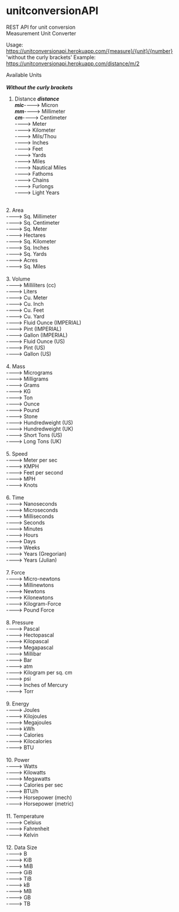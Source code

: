 # unitconversionAPI
REST API for unit conversion<br>
Measurement Unit Converter<br>

Usage: 
https://unitconversionapi.herokuapp.com/{measure}/{unit}/{number}
'without the curly brackets'
Example: https://unitconversionapi.herokuapp.com/distance/m/2

Available Units<br> 
<br>
***Without the curly brackets***
1. Distance ***distance*** <br>
***mic***----> Micron<br>
***mm***----> Millimeter<br>
***cm***----> Centimeter<br>
----> Meter<br>
----> Kilometer<br>
----> Mils/Thou<br>
----> Inches<br>
----> Feet<br>
----> Yards<br>
----> Miles<br>
----> Nautical Miles<br>
----> Fathoms<br>
----> Chains<br>
----> Furlongs<br>
----> Light Years<br>
<br>
2. Area<br>
----> Sq. Millimeter<br>
----> Sq. Centimeter<br>
----> Sq. Meter<br>
----> Hectares<br>
----> Sq. Kilometer<br>
----> Sq. Inches<br>
----> Sq. Yards<br>
----> Acres<br>
----> Sq. Miles<br>
<br>
3. Volume<br>
----> Milliliters (cc)<br>
----> Liters<br>
----> Cu. Meter<br>
----> Cu. Inch<br>
----> Cu. Feet<br>
----> Cu. Yard<br>
----> Fluid Ounce (IMPERIAL)<br>
----> Pint (IMPERIAL)<br>
----> Gallon (IMPERIAL)<br>
----> Fluid Ounce (US)<br>
----> Pint (US)<br>
----> Gallon (US)<br>
<br>
4. Mass<br>
----> Micrograms<br>
----> Milligrams<br>
----> Grams<br>
----> KG<br>
----> Ton<br>
----> Ounce<br>
----> Pound<br>
----> Stone<br>
----> Hundredweight (US)<br>
----> Hundredweight (UK)<br>
----> Short Tons (US)<br>
----> Long Tons (UK)<br>
<br>
5. Speed<br>
----> Meter per sec<br>
----> KMPH<br>
----> Feet per second<br>
----> MPH<br>
----> Knots<br>
<br>
6. Time<br>
----> Nanoseconds<br>
----> Microseconds<br>
----> Milliseconds<br>
----> Seconds<br>
----> Minutes<br>
----> Hours<br>
----> Days<br>
----> Weeks<br>
----> Years (Gregorian)<br>
----> Years (Julian)<br>
<br>
7. Force<br>
----> Micro-newtons<br>
----> Millinewtons<br>
----> Newtons<br>
----> Kilonewtons<br>
----> Kilogram-Force<br>
----> Pound Force<br>
<br>
8. Pressure<br>
----> Pascal<br>
----> Hectopascal<br>
----> Kilopascal<br>
----> Megapascal<br>
----> Millibar<br>
----> Bar<br>
----> atm<br>
----> Kilogram per sq. cm<br>
----> psi<br>
----> Inches of Mercury<br>
----> Torr<br>
<br>
9. Energy<br>
----> Joules<br>
----> Kilojoules<br>
----> Megajoules<br>
----> kWh<br>
----> Calories<br>
----> Kilocalories<br>
----> BTU<br>
<br>
10. Power<br>
----> Watts<br>
----> Kilowatts<br>
----> Megawatts<br>
----> Calories per sec<br>
----> BTU/h<br>
----> Horsepower (mech)<br>
----> Horsepower (metric)<br>
<br>
11. Temperature<br>
----> Celsius<br>
----> Fahrenheit<br>
----> Kelvin<br>
<br>
12. Data Size<br>
----> B<br>
----> KiB<br>
----> MiB<br>
----> GiB<br>
----> TiB<br>
----> kB<br>
----> MB<br>
----> GB<br>
----> TB<br><br>
